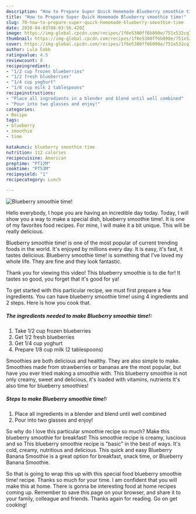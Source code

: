 ```yaml
---
description: "How to Prepare Super Quick Homemade Blueberry smoothie time!"
title: "How to Prepare Super Quick Homemade Blueberry smoothie time!"
slug: 70-how-to-prepare-super-quick-homemade-blueberry-smoothie-time
date: 2020-04-03T08:03:56.420Z
image: https://img-global.cpcdn.com/recipes/1f6e5300ff6b090e/751x532cq70/blueberry-smoothie-time-recipe-main-photo.jpg
thumbnail: https://img-global.cpcdn.com/recipes/1f6e5300ff6b090e/751x532cq70/blueberry-smoothie-time-recipe-main-photo.jpg
cover: https://img-global.cpcdn.com/recipes/1f6e5300ff6b090e/751x532cq70/blueberry-smoothie-time-recipe-main-photo.jpg
author: Lula Cobb
ratingvalue: 4.5
reviewcount: 8
recipeingredient:
- "1/2 cup frozen blueberries"
- "1/2 fresh blueberries"
- "1/4 cup yoghurt"
- "1/8 cup milk 2 tablespoons"
recipeinstructions:
- "Place all ingredients in a blender and blend until well combined"
- "Pour into two glasses and enjoy!"
categories:
- Recipe
tags:
- blueberry
- smoothie
- time

katakunci: blueberry smoothie time 
nutrition: 112 calories
recipecuisine: American
preptime: "PT12M"
cooktime: "PT53M"
recipeyield: "1"
recipecategory: Lunch

---
```



![Blueberry smoothie time!](https://img-global.cpcdn.com/recipes/1f6e5300ff6b090e/751x532cq70/blueberry-smoothie-time-recipe-main-photo.jpg)

Hello everybody, I hope you are having an incredible day today. Today, I will show you a way to make a special dish, blueberry smoothie time!. It is one of my favorites food recipes. For mine, I will make it a bit unique. This will be really delicious.

Blueberry smoothie time! is one of the most popular of current trending foods in the world. It's enjoyed by millions every day. It is easy, it's fast, it tastes delicious. Blueberry smoothie time! is something that I've loved my whole life. They are fine and they look fantastic.

Thank you for viewing this video! This blueberry smoothie is to die for! It tastes so good, you forget that it&#39;s good for ya!


To get started with this particular recipe, we must first prepare a few ingredients. You can have blueberry smoothie time! using 4 ingredients and 2 steps. Here is how you cook that.

##### The ingredients needed to make Blueberry smoothie time!:

1. Take 1/2 cup frozen blueberries
1. Get 1/2 fresh blueberries
1. Get 1/4 cup yoghurt
1. Prepare 1/8 cup milk (2 tablespoons)


Smoothies are both delicious and healthy. They are also simple to make. Smoothies made from strawberries or bananas are the most popular, but have you ever tried making a smoothie with. This blueberry smoothie is not only creamy, sweet and delicious, it&#39;s loaded with vitamins, nutrients It&#39;s also time for blueberry smoothies! 

##### Steps to make Blueberry smoothie time!:

1. Place all ingredients in a blender and blend until well combined
1. Pour into two glasses and enjoy!


So why do I love this particular smoothie recipe so much? Make this blueberry smoothie for breakfast! This smoothie recipe is creamy, luscious and so This blueberry smoothie recipe is &#34;basic&#34; in the best of ways. It&#39;s cold, creamy, nutritious and delicious. This quick and easy Blueberry Banana Smoothie is a great option for breakfast, snack time, or Blueberry Banana Smoothie. 

So that is going to wrap this up with this special food blueberry smoothie time! recipe. Thanks so much for your time. I am confident that you will make this at home. There is gonna be interesting food at home recipes coming up. Remember to save this page on your browser, and share it to your family, colleague and friends. Thanks again for reading. Go on get cooking!
